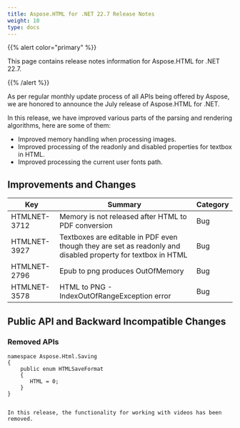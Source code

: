 ```yaml
---
title: Aspose.HTML for .NET 22.7 Release Notes
weight: 10
type: docs
---
```

  {{% alert color="primary" %}} 

This page contains release notes information for Aspose.HTML for .NET 22.7.

{{% /alert %}} 

As per regular monthly update process of all APIs being offered by Aspose, we are honored to announce the July release of Aspose.HTML for .NET.

In this release, we have improved various parts of the parsing and rendering algorithms, here are some of them:

* Improved memory handling when processing images.
* Improved processing of the readonly and disabled properties for textbox in HTML.
* Improved processing the current user fonts path.



## **Improvements and Changes**

| **Key**      | **Summary**                                                                | **Category** |
| ------------ | -------------------------------------------------------------------------- | ------------ |
| HTMLNET-3712 | Memory is not released after HTML to PDF conversion            | Bug          |
| HTMLNET-3927 | Textboxes are editable in PDF even though they are set as readonly and disabled property for textbox in HTML| Bug          |
| HTMLNET-2796 | Epub to png produces OutOfMemory | Bug          |
| HTMLNET-3578 | HTML to PNG - IndexOutOfRangeException error | Bug          |


## **Public API and Backward Incompatible Changes**


### **Removed APIs**

```
namespace Aspose.Html.Saving
{
    public enum HTMLSaveFormat
    {
       HTML = 0;
    }
}


In this release, the functionality for working with videos has been removed.
```